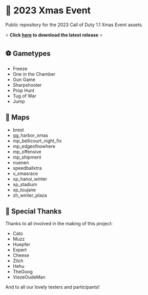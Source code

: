 # :santa: 2023 Xmas Event 

Public repository for the 2023 Call of Duty 1.1 Xmas Event assets.

:star: **Click [here](https://github.com/CoD1xmas/2023-Xmas-Event/releases) to download the latest release** :star:

## :soccer: Gametypes
- Freeze
- One in the Chamber
- Gun Game
- Sharpshooter
- Prop Hunt
- Tug of War
- Jump

## :christmas_tree: Maps
- brest
- gg_harbor_xmas
- mp_bellicourt_night_fix
- mp_edgeofnowhere
- mp_offensive
- mp_shipment
- nuenen
- speedballxtra
- v_xmasrace
- xp_hanoi_winter
- xp_stadium
- xp_toujane
- zh_winter_plaza

## :pray: Special Thanks

Thanks to all involved in the making of this project:

- Cato
- Muzz
- Huepfer
- Expert
- Cheese
- Zilch
- Hehu
- TheGoog
- ViezeOudeMan

And to all our lovely testers and participants!